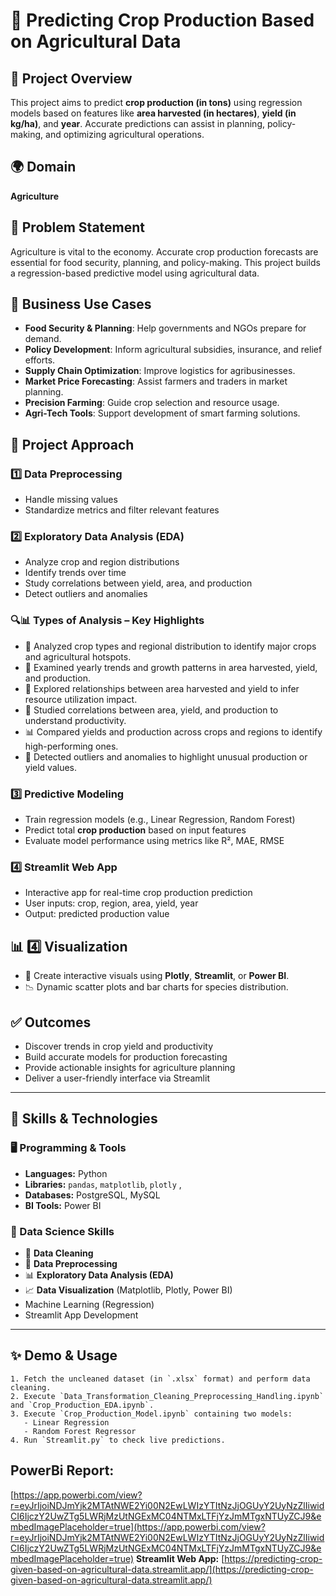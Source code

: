 # 🌾 Predicting Crop Production Based on Agricultural Data

## 📌 Project Overview

This project aims to predict **crop production (in tons)** using regression models based on features like **area harvested (in hectares)**, **yield (in kg/ha)**, and **year**. Accurate predictions can assist in planning, policy-making, and optimizing agricultural operations.

## 🌍 Domain

**Agriculture**

## 🎯 Problem Statement

Agriculture is vital to the economy. Accurate crop production forecasts are essential for food security, planning, and policy-making. This project builds a regression-based predictive model using agricultural data.

## 💼 Business Use Cases

* **Food Security & Planning**: Help governments and NGOs prepare for demand.  
* **Policy Development**: Inform agricultural subsidies, insurance, and relief efforts.  
* **Supply Chain Optimization**: Improve logistics for agribusinesses.  
* **Market Price Forecasting**: Assist farmers and traders in market planning.  
* **Precision Farming**: Guide crop selection and resource usage.  
* **Agri-Tech Tools**: Support development of smart farming solutions.

## 🤉 Project Approach

### 1️⃣ Data Preprocessing

* Handle missing values  
* Standardize metrics and filter relevant features

### 2️⃣ Exploratory Data Analysis (EDA)

* Analyze crop and region distributions  
* Identify trends over time  
* Study correlations between yield, area, and production  
* Detect outliers and anomalies

### 🔍📊 Types of Analysis – Key Highlights

- 🌾 Analyzed crop types and regional distribution to identify major crops and agricultural hotspots.  
- 📅 Examined yearly trends and growth patterns in area harvested, yield, and production.  
- 🌱 Explored relationships between area harvested and yield to infer resource utilization impact.  
- 🔗 Studied correlations between area, yield, and production to understand productivity.  
- 📊 Compared yields and production across crops and regions to identify high-performing ones.  
- 🚨 Detected outliers and anomalies to highlight unusual production or yield values.

### 3️⃣ Predictive Modeling

* Train regression models (e.g., Linear Regression, Random Forest)  
* Predict total **crop production** based on input features  
* Evaluate model performance using metrics like R², MAE, RMSE  

### 4️⃣ Streamlit Web App

* Interactive app for real-time crop production prediction  
* User inputs: crop, region, area, yield, year  
* Output: predicted production value
  
## 📊 4️⃣ Visualization

- 📍 Create interactive visuals using **Plotly**, **Streamlit**, or **Power BI**.
- 📉 Dynamic scatter plots and bar charts for species distribution.

## ✅ Outcomes

* Discover trends in crop yield and productivity  
* Build accurate models for production forecasting  
* Provide actionable insights for agriculture planning  
* Deliver a user-friendly interface via Streamlit  

---

## 🧰 Skills & Technologies

### 🖥️ Programming & Tools
- **Languages:** Python  
- **Libraries:** `pandas`, `matplotlib`, `plotly` ,  
- **Databases:** PostgreSQL, MySQL  
- **BI Tools:** Power BI

### 🔧 Data Science Skills
- 🧹 **Data Cleaning**
- 🔄 **Data Preprocessing**
- 📊 **Exploratory Data Analysis (EDA)**
- 📈 **Data Visualization** (Matplotlib, Plotly, Power BI)
- Machine Learning (Regression)
- Streamlit App Development

---


## ✨ Demo & Usage

    1. Fetch the uncleaned dataset (in `.xlsx` format) and perform data cleaning.  
    2. Execute `Data_Transformation_Cleaning_Preprocessing_Handling.ipynb` and `Crop_Production_EDA.ipynb`.  
    3. Execute `Crop_Production_Model.ipynb` containing two models:  
       - Linear Regression  
       - Random Forest Regressor  
    4. Run `Streamlit.py` to check live predictions.


##  PowerBi Report: 
[https://app.powerbi.com/view?r=eyJrIjoiNDJmYjk2MTAtNWE2Yi00N2EwLWIzYTItNzJjOGUyY2UyNzZlIiwidCI6IjczY2UwZTg5LWRjMzUtNGExMC04NTMxLTFjYzJmMTgxNTUyZCJ9&embedImagePlaceholder=true](https://app.powerbi.com/view?r=eyJrIjoiNDJmYjk2MTAtNWE2Yi00N2EwLWIzYTItNzJjOGUyY2UyNzZlIiwidCI6IjczY2UwZTg5LWRjMzUtNGExMC04NTMxLTFjYzJmMTgxNTUyZCJ9&embedImagePlaceholder=true)
**Streamlit Web App:** [https://predicting-crop-given-based-on-agricultural-data.streamlit.app/](https://predicting-crop-given-based-on-agricultural-data.streamlit.app/)
